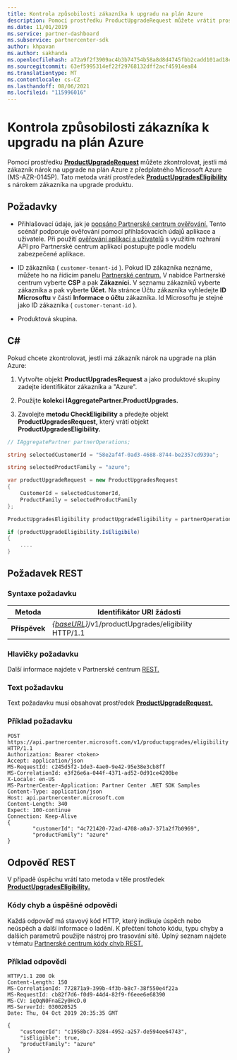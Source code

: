 ```yaml
---
title: Kontrola způsobilosti zákazníka k upgradu na plán Azure
description: Pomocí prostředku ProductUpgradeRequest můžete vrátit prostředek ProductUpgradesEligibility a zjistit, jestli má zákazník nárok na upgrade z předplatného Microsoft Azure (MS-AZR-0145P) na plán Azure.
ms.date: 11/01/2019
ms.service: partner-dashboard
ms.subservice: partnercenter-sdk
author: khpavan
ms.author: sakhanda
ms.openlocfilehash: a72a9f2f3909ac4b3b74754b58a8d8d4745fbb2cadd101ad18cf487b1b02267a
ms.sourcegitcommit: 63ef5995314ef22f29768132dff2acf45914ea84
ms.translationtype: MT
ms.contentlocale: cs-CZ
ms.lasthandoff: 08/06/2021
ms.locfileid: "115996016"
---
```

# <a name="check-a-customers-eligibility-for-upgrading-to-an-azure-plan"></a>Kontrola způsobilosti zákazníka k upgradu na plán Azure

Pomocí prostředku [**ProductUpgradeRequest**](product-upgrade-resources.md#productupgraderequest) můžete zkontrolovat, jestli má zákazník nárok na upgrade na plán Azure z předplatného Microsoft Azure (MS-AZR-0145P). Tato metoda vrátí prostředek [**ProductUpgradesEligibility**](product-upgrade-resources.md#productupgradeseligibility) s nárokem zákazníka na upgrade produktu.

## <a name="prerequisites"></a>Požadavky

- Přihlašovací údaje, jak je [popsáno Partnerské centrum ověřování.](partner-center-authentication.md) Tento scénář podporuje ověřování pomocí přihlašovacích údajů aplikace a uživatele. Při použití [ověřování aplikací a uživatelů](enable-secure-app-model.md) s využitím rozhraní API pro Partnerské centrum aplikací postupujte podle modelu zabezpečené aplikace.

- ID zákazníka ( `customer-tenant-id` ). Pokud ID zákazníka neznáme, můžete ho na řídicím panelu [Partnerské centrum.](https://partner.microsoft.com/dashboard) V nabídce Partnerské centrum vyberte **CSP** a pak **Zákazníci.** V seznamu zákazníků vyberte zákazníka a pak vyberte **Účet.** Na stránce Účtu zákazníka vyhledejte **ID Microsoftu** v části **Informace o účtu** zákazníka. Id Microsoftu je stejné jako ID zákazníka ( `customer-tenant-id` ).

- Produktová skupina.

## <a name="c"></a>C\#

Pokud chcete zkontrolovat, jestli má zákazník nárok na upgrade na plán Azure:

1. Vytvořte objekt **ProductUpgradesRequest** a jako produktové skupiny zadejte identifikátor zákazníka a "Azure".

2. Použijte **kolekci IAggregatePartner.ProductUpgrades.**
3. Zavolejte **metodu CheckEligibility** a předejte objekt **ProductUpgradesRequest,** který vrátí objekt **ProductUpgradesEligibility.**

```csharp
// IAggregatePartner partnerOperations;

string selectedCustomerId = "58e2af4f-0ad3-4688-8744-be2357cd939a";

string selectedProductFamily = "azure";

var productUpgradeRequest = new ProductUpgradesRequest
{
    CustomerId = selectedCustomerId,
    ProductFamily = selectedProductFamily
};

ProductUpgradesEligibility productUpgradeEligibility = partnerOperations.ProductUpgrades.CheckEligibility(productUpgradeRequest);

if (productUpgradeEligibility.IsEligibile)
{
    ....
}

```

## <a name="rest-request"></a>Požadavek REST

### <a name="request-syntax"></a>Syntaxe požadavku

| Metoda   | Identifikátor URI žádosti                                                                                   |
|----------|-----------------------------------------------------------------------------------------------|
| **Příspěvek** | [*{baseURL}*](partner-center-rest-urls.md)/v1/productUpgrades/eligibility HTTP/1.1 |

### <a name="request-headers"></a>Hlavičky požadavku

Další informace najdete v Partnerské centrum [REST.](headers.md)

### <a name="request-body"></a>Text požadavku

Text požadavku musí obsahovat prostředek [**ProductUpgradeRequest.**](product-upgrade-resources.md#productupgraderequest)

### <a name="request-example"></a>Příklad požadavku

```http
POST https://api.partnercenter.microsoft.com/v1/productupgrades/eligibility HTTP/1.1
Authorization: Bearer <token>
Accept: application/json
MS-RequestId: c245d5f2-1de3-4ae0-9e42-95e38e3cb8ff
MS-CorrelationId: e3f26e6a-044f-4371-ad52-0d91ce4200be
X-Locale: en-US
MS-PartnerCenter-Application: Partner Center .NET SDK Samples
Content-Type: application/json
Host: api.partnercenter.microsoft.com
Content-Length: 340
Expect: 100-continue
Connection: Keep-Alive
{
        "customerId": "4c721420-72ad-4708-a0a7-371a2f7b0969",
        "productFamily": "azure"
}
```

## <a name="rest-response"></a>Odpověď REST

V případě úspěchu vrátí tato metoda v těle prostředek [**ProductUpgradesEligibility.**](product-upgrade-resources.md#productupgradeseligibility)

### <a name="response-success-and-error-codes"></a>Kódy chyb a úspěšné odpovědi

Každá odpověď má stavový kód HTTP, který indikuje úspěch nebo neúspěch a další informace o ladění. K přečtení tohoto kódu, typu chyby a dalších parametrů použijte nástroj pro trasování sítě. Úplný seznam najdete v tématu [Partnerské centrum kódy chyb REST.](error-codes.md)

### <a name="response-example"></a>Příklad odpovědi

```http
HTTP/1.1 200 Ok
Content-Length: 150
MS-CorrelationId: 772871a9-399b-4f3b-b8c7-38f550e4f22a
MS-RequestId: cb82f7d6-f0d9-44d4-82f9-f6eee6e68390
MS-CV: iqOqN0FnaE2y0HcD.0
MS-ServerId: 030020525
Date: Thu, 04 Oct 2019 20:35:35 GMT

{
    "customerId": "c1958bc7-3284-4952-a257-de594ee64743",
    "isEligible": true,
    "productFamily": "azure"
}
```
